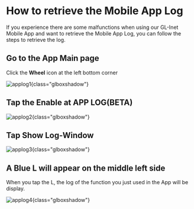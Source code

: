 # How to retrieve the Mobile App Log

If you experience there are some malfunctions when using our GL-Inet Mobile App and want to retrieve the Mobile App Log, you can follow the steps to retrieve the log.

## Go to the App Main page

Click the **Wheel** icon at the left bottom corner

![applog1](https://static.gl-inet.com/docs/router/en/4/tutorials/app_log/Applog1.jpg){class="glboxshadow"}

## Tap the **Enable** at APP LOG(BETA)

![applog2](https://static.gl-inet.com/docs/router/en/4/tutorials/app_log/Applog2.jpg){class="glboxshadow"}

## Tap **Show Log-Window**

![applog3](https://static.gl-inet.com/docs/router/en/4/tutorials/app_log/Applog3.jpg){class="glboxshadow"}

## A **Blue L** will appear on the middle left side

When you tap the L, the log of the function you just used in the App will be display.

![applog4](https://static.gl-inet.com/docs/router/en/4/tutorials/app_log/Applog4.jpg){class="glboxshadow"}